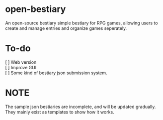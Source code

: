 # open-bestiary
An open-source bestiary simple bestiary for RPG games, allowing users to create and manage entries and organize games seperately.

# To-do
[ ] Web version<br>
[ ] Improve GUI<br>
[ ] Some kind of bestiary json submission system.

# NOTE
The sample json bestiaries are incomplete, and will be updated gradually. They mainly exist as templates to show how it works.
